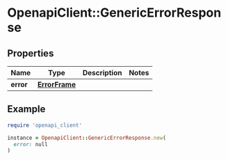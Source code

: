 # OpenapiClient::GenericErrorResponse

## Properties

| Name | Type | Description | Notes |
| ---- | ---- | ----------- | ----- |
| **error** | [**ErrorFrame**](ErrorFrame.md) |  |  |

## Example

```ruby
require 'openapi_client'

instance = OpenapiClient::GenericErrorResponse.new(
  error: null
)
```

